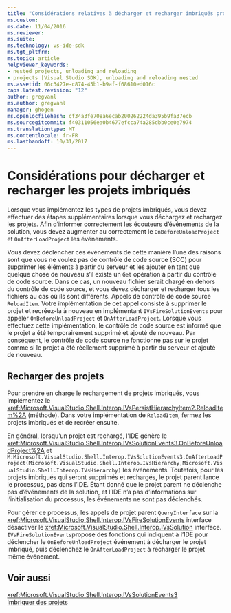 ```yaml
---
title: "Considérations relatives à décharger et recharger imbriqués projets | Documents Microsoft"
ms.custom: 
ms.date: 11/04/2016
ms.reviewer: 
ms.suite: 
ms.technology: vs-ide-sdk
ms.tgt_pltfrm: 
ms.topic: article
helpviewer_keywords:
- nested projects, unloading and reloading
- projects [Visual Studio SDK], unloading and reloading nested
ms.assetid: 06c3427e-c874-45b1-b9af-f68610ed016c
caps.latest.revision: "12"
author: gregvanl
ms.author: gregvanl
manager: ghogen
ms.openlocfilehash: cf34a3fe708a6ecab200262224da395b9fa37ecb
ms.sourcegitcommit: f40311056ea0b4677efcca74a285dbb0ce0e7974
ms.translationtype: MT
ms.contentlocale: fr-FR
ms.lasthandoff: 10/31/2017
---
```

# <a name="considerations-for-unloading-and-reloading-nested-projects"></a>Considérations pour décharger et recharger les projets imbriqués
Lorsque vous implémentez les types de projets imbriqués, vous devez effectuer des étapes supplémentaires lorsque vous déchargez et rechargez les projets. Afin d’informer correctement les écouteurs d’événements de la solution, vous devez augmenter au correctement le `OnBeforeUnloadProject` et `OnAfterLoadProject` les événements.  
  
 Vous devez déclencher ces événements de cette manière l’une des raisons sont que vous ne voulez pas de contrôle de code source (SCC) pour supprimer les éléments à partir du serveur et les ajouter en tant que quelque chose de nouveau s’il existe un `Get` opération à partir du contrôle de code source. Dans ce cas, un nouveau fichier serait chargé en dehors du contrôle de code source, et vous devez décharger et recharger tous les fichiers au cas où ils sont différents. Appels de contrôle de code source `ReloadItem`. Votre implémentation de cet appel consiste à supprimer le projet et recréez-la à nouveau en implémentant `IVsFireSolutionEvents` pour appeler `OnBeforeUnloadProject` et `OnAfterLoadProject`. Lorsque vous effectuez cette implémentation, le contrôle de code source est informé que le projet a été temporairement supprimé et ajouté de nouveau. Par conséquent, le contrôle de code source ne fonctionne pas sur le projet comme si le projet a été réellement supprimé à partir du serveur et ajouté de nouveau.  
  
## <a name="reloading-projects"></a>Recharger des projets  
 Pour prendre en charge le rechargement de projets imbriqués, vous implémentez le <xref:Microsoft.VisualStudio.Shell.Interop.IVsPersistHierarchyItem2.ReloadItem%2A> (méthode). Dans votre implémentation de `ReloadItem`, fermez les projets imbriqués et de recréer ensuite.  
  
 En général, lorsqu’un projet est rechargé, l’IDE génère le <xref:Microsoft.VisualStudio.Shell.Interop.IVsSolutionEvents3.OnBeforeUnloadProject%2A> et `M:Microsoft.VisualStudio.Shell.Interop.IVsSolutionEvents3.OnAfterLoadProject(Microsoft.VisualStudio.Shell.Interop.IVsHierarchy,Microsoft.VisualStudio.Shell.Interop.IVsHierarchy)` les événements. Toutefois, pour les projets imbriqués qui seront supprimés et rechargés, le projet parent lance le processus, pas dans l’IDE. Étant donné que le projet parent ne déclenche pas d’événements de la solution, et l’IDE n’a pas d’informations sur l’initialisation du processus, les événements ne sont pas déclenchés.  
  
 Pour gérer ce processus, les appels de projet parent `QueryInterface` sur la <xref:Microsoft.VisualStudio.Shell.Interop.IVsFireSolutionEvents> interface désactiver le <xref:Microsoft.VisualStudio.Shell.Interop.IVsSolution> interface. `IVsFireSolutionEvents`propose des fonctions qui indiquent à l’IDE pour déclencher le `OnBeforeUnloadProject` événement à décharger le projet imbriqué, puis déclenchez le `OnAfterLoadProject` à recharger le projet même événement.  
  
## <a name="see-also"></a>Voir aussi  
 <xref:Microsoft.VisualStudio.Shell.Interop.IVsSolutionEvents3>   
 [Imbriquer des projets](../../extensibility/internals/nesting-projects.md)
